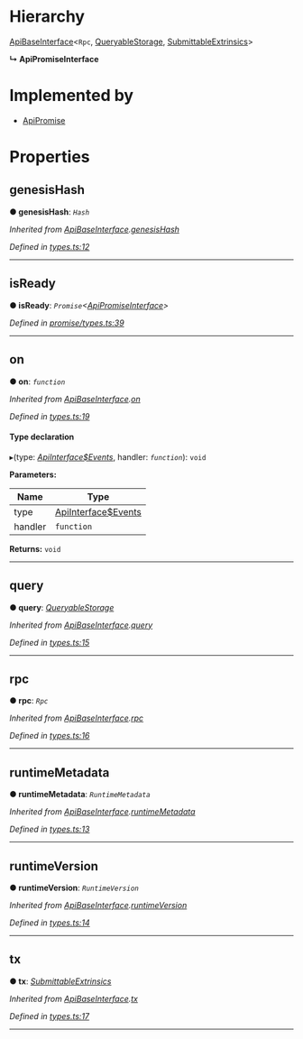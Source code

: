 

# Hierarchy

 [ApiBaseInterface](_types_.apibaseinterface.md)<`Rpc`, [QueryableStorage](_promise_types_.queryablestorage.md), [SubmittableExtrinsics](_promise_types_.submittableextrinsics.md)>

**↳ ApiPromiseInterface**

# Implemented by

* [ApiPromise](../classes/_promise_index_.apipromise.md)

# Properties

<a id="genesishash"></a>

##  genesisHash

**● genesisHash**: *`Hash`*

*Inherited from [ApiBaseInterface](_types_.apibaseinterface.md).[genesisHash](_types_.apibaseinterface.md#genesishash)*

*Defined in [types.ts:12](https://github.com/polkadot-js/api/blob/e2c029c/packages/api/src/types.ts#L12)*

___
<a id="isready"></a>

##  isReady

**● isReady**: *`Promise`<[ApiPromiseInterface](_promise_types_.apipromiseinterface.md)>*

*Defined in [promise/types.ts:39](https://github.com/polkadot-js/api/blob/e2c029c/packages/api/src/promise/types.ts#L39)*

___
<a id="on"></a>

##  on

**● on**: *`function`*

*Inherited from [ApiBaseInterface](_types_.apibaseinterface.md).[on](_types_.apibaseinterface.md#on)*

*Defined in [types.ts:19](https://github.com/polkadot-js/api/blob/e2c029c/packages/api/src/types.ts#L19)*

#### Type declaration
▸(type: *[ApiInterface$Events](../modules/_types_.md#apiinterface_events)*, handler: *`function`*): `void`

**Parameters:**

| Name | Type |
| ------ | ------ |
| type | [ApiInterface$Events](../modules/_types_.md#apiinterface_events) |
| handler | `function` |

**Returns:** `void`

___
<a id="query"></a>

##  query

**● query**: *[QueryableStorage](_promise_types_.queryablestorage.md)*

*Inherited from [ApiBaseInterface](_types_.apibaseinterface.md).[query](_types_.apibaseinterface.md#query)*

*Defined in [types.ts:15](https://github.com/polkadot-js/api/blob/e2c029c/packages/api/src/types.ts#L15)*

___
<a id="rpc"></a>

##  rpc

**● rpc**: *`Rpc`*

*Inherited from [ApiBaseInterface](_types_.apibaseinterface.md).[rpc](_types_.apibaseinterface.md#rpc)*

*Defined in [types.ts:16](https://github.com/polkadot-js/api/blob/e2c029c/packages/api/src/types.ts#L16)*

___
<a id="runtimemetadata"></a>

##  runtimeMetadata

**● runtimeMetadata**: *`RuntimeMetadata`*

*Inherited from [ApiBaseInterface](_types_.apibaseinterface.md).[runtimeMetadata](_types_.apibaseinterface.md#runtimemetadata)*

*Defined in [types.ts:13](https://github.com/polkadot-js/api/blob/e2c029c/packages/api/src/types.ts#L13)*

___
<a id="runtimeversion"></a>

##  runtimeVersion

**● runtimeVersion**: *`RuntimeVersion`*

*Inherited from [ApiBaseInterface](_types_.apibaseinterface.md).[runtimeVersion](_types_.apibaseinterface.md#runtimeversion)*

*Defined in [types.ts:14](https://github.com/polkadot-js/api/blob/e2c029c/packages/api/src/types.ts#L14)*

___
<a id="tx"></a>

##  tx

**● tx**: *[SubmittableExtrinsics](_promise_types_.submittableextrinsics.md)*

*Inherited from [ApiBaseInterface](_types_.apibaseinterface.md).[tx](_types_.apibaseinterface.md#tx)*

*Defined in [types.ts:17](https://github.com/polkadot-js/api/blob/e2c029c/packages/api/src/types.ts#L17)*

___


